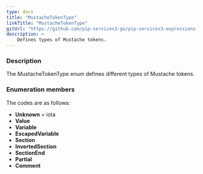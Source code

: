 ```yaml
---
type: docs
title: "MustacheTokenType"
linkTitle: "MustacheTokenType"
gitUrl: "https://github.com/pip-services3-go/pip-services3-expressions-go"
description: > 
    Defines types of Mustache tokens.
---
```


### Description

The MustacheTokenType enum defines different types of Mustache tokens.


### Enumeration members

The codes are as follows:

- **Unknown** = iota
- **Value**
- **Variable**
- **EscapedVariable**
- **Section**
- **InvertedSection**
- **SectionEnd**
- **Partial**
- **Comment**
